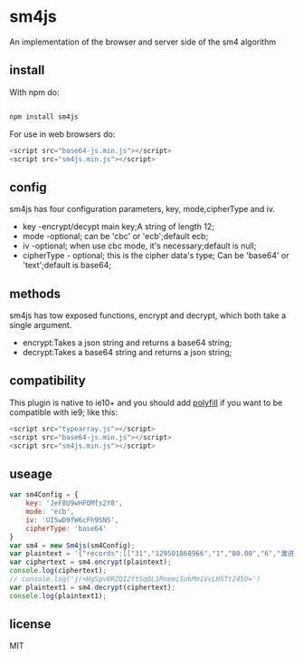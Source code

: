 # sm4js
An implementation of the browser and server side of the sm4 algorithm

## install
With npm do:
```js

npm install sm4js 
```

For use in web browsers do:
```js
<script src="base64-js.min.js"></script>
<script src="sm4js.min.js"></script>
```
## config
sm4js has four  configuration parameters, key, mode,cipherType and iv.
* key -encrypt/decypt main key;A string of length 12;
* mode -optional; can be 'cbc' or 'ecb';default ecb;
* iv -optional; when use cbc mode, it's necessary;default is null;
* cipherType - optional; this is the cipher data's type; Can be 'base64' or 'text';default is base64;
## methods
sm4js has tow exposed functions, encrypt and decrypt, which both take a single argument.
* encrypt:Takes a  json string and returns a base64 string;
* decrypt:Takes a  base64 string and returns a json string;
## compatibility
This plugin is native to ie10+ and you should add [polyfill](https://github.com/inexorabletash/polyfill/blob/master/typedarray.js) if you want to be compatible with ie9;
like this:

```js
<script src="typearray.js"></script>
<script src="base64-js.min.js"></script>
<script src="sm4js.min.js"></script>
```
## useage 
```js
var sm4Config = {
    key: 'JeF8U9wHFOMfs2Y8',
    mode: 'ecb', 
    iv: 'UISwD9fW6cFh9SNS', 
    cipherType: 'base64' 
}
var sm4 = new Sm4js(sm4Config);
var plaintext = '{"records":[["31","129501868966","1","80.00","6","激进型","20191226","20211225","1","自然人客户风险承受能力问卷","01235","1","3.0","20200623","","-1"]],"columns":["SURVEY_SN","USER_CODE","USER_ROLE","SURVEY_SCORE","RATING_LVL","RATING_LVL_NAME","RATING_DATE","EXP_DATE","SURVEY_CLS","SURVEY_NAME","SURVEY_SYN","ORDINAL","VERSION","NEXT_RATING_DATE","REMARK","SURVEY_USABLE_NUM"]}'
var ciphertext = sm4.encrypt(plaintext);
console.log(ciphertext);
// console.log('j/+HgSpv8RZQI2YtSq0L1RnemiSokMm1VvLHSTt245U=')
var plaintext1 = sm4.decrypt(ciphertext);
console.log(plaintext1);

```
## license
MIT
